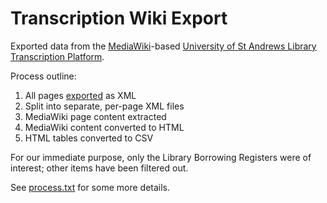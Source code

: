 # Transcription Wiki Export

Exported data from the [MediaWiki](https://www.mediawiki.org/wiki/MediaWiki)-based
[University of St Andrews Library Transcription Platform](https://arts.st-andrews.ac.uk/transcribe/index.php?title=Main_Page).

Process outline:
1. All pages [exported](https://www.mediawiki.org/wiki/Help:Export) as XML
2. Split into separate, per-page XML files
3. MediaWiki page content extracted
4. MediaWiki content converted to HTML
5. HTML tables converted to CSV

For our immediate purpose, only the Library Borrowing Registers were of interest; other items have been filtered out.

See [process.txt](process.txt) for some more details.
